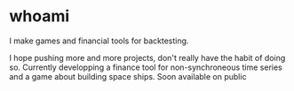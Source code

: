 # whoami
I make games and financial tools for backtesting.

I hope pushing more and more projects, don't really have the habit of doing so.
Currently developping a finance tool for non-synchroneous time series and a game about building space ships.
Soon available on public
